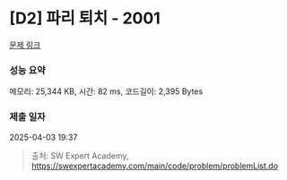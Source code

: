 # [D2] 파리 퇴치 - 2001 

[문제 링크](https://swexpertacademy.com/main/code/problem/problemDetail.do?contestProbId=AV5PzOCKAigDFAUq) 

### 성능 요약

메모리: 25,344 KB, 시간: 82 ms, 코드길이: 2,395 Bytes

### 제출 일자

2025-04-03 19:37



> 출처: SW Expert Academy, https://swexpertacademy.com/main/code/problem/problemList.do
